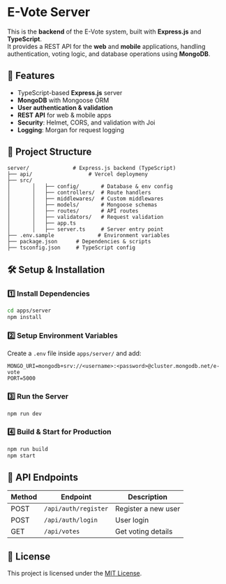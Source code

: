 # E-Vote Server

This is the **backend** of the E-Vote system, built with **Express.js** and **TypeScript**.  
It provides a REST API for the **web** and **mobile** applications, handling authentication, voting logic, and database operations using **MongoDB**.

## 🚀 Features

- TypeScript-based **Express.js** server
- **MongoDB** with Mongoose ORM
- **User authentication & validation**
- **REST API** for web & mobile apps
- **Security**: Helmet, CORS, and validation with Joi
- **Logging**: Morgan for request logging

## 📂 Project Structure

```
server/              # Express.js backend (TypeScript)
├── api/                  # Vercel deploymeny
├── src/
│       │   ├── config/       # Database & env config
│       │   ├── controllers/  # Route handlers
│       │   ├── middlewares/  # Custom middlewares
│       │   ├── models/       # Mongoose schemas
│       │   ├── routes/       # API routes
│       │   ├── validators/   # Request validation
│       │   ├── app.ts
│       │   ├── server.ts     # Server entry point
├── .env.sample              # Environment variables
├── package.json      # Dependencies & scripts
├── tsconfig.json     # TypeScript config
```

## 🛠️ Setup & Installation

### 1️⃣ Install Dependencies

```sh
cd apps/server
npm install
```

### 2️⃣ Setup Environment Variables

Create a `.env` file inside `apps/server/` and add:

```
MONGO_URI=mongodb+srv://<username>:<password>@cluster.mongodb.net/e-vote
PORT=5000
```

### 3️⃣ Run the Server

```sh
npm run dev
```

### 4️⃣ Build & Start for Production

```sh
npm run build
npm start
```

## 📡 API Endpoints

| Method | Endpoint             | Description         |
| ------ | -------------------- | ------------------- |
| POST   | `/api/auth/register` | Register a new user |
| POST   | `/api/auth/login`    | User login          |
| GET    | `/api/votes`         | Get voting details  |

## 📜 License

This project is licensed under the [MIT License](LICENSE).

